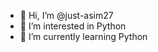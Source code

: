 - 👋 Hi, I’m @just-asim27
- 👀 I’m interested in Python
- 🌱 I’m currently learning Python

<!---
hafizmasim27/hafizmasim27 is a ✨ special ✨ repository because its `README.md` (this file) appears on your GitHub profile.
You can click the Preview link to take a look at your changes.
--->
